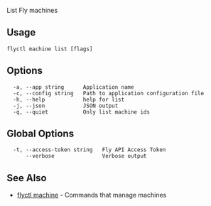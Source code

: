 List Fly machines


## Usage
~~~
flyctl machine list [flags]
~~~

## Options

~~~
  -a, --app string      Application name
  -c, --config string   Path to application configuration file
  -h, --help            help for list
  -j, --json            JSON output
  -q, --quiet           Only list machine ids
~~~

## Global Options

~~~
  -t, --access-token string   Fly API Access Token
      --verbose               Verbose output
~~~

## See Also

* [flyctl machine](/docs/flyctl/machine/)	 - Commands that manage machines

